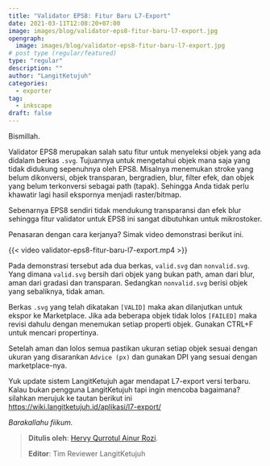 ```yaml
---
title: "Validator EPS8: Fitur Baru L7-Export"
date: 2021-03-11T12:08:20+07:00
image: images/blog/validator-eps8-fitur-baru-l7-export.jpg
opengraph:
  image: images/blog/validator-eps8-fitur-baru-l7-export.jpg
# post type (regular/featured)
type: "regular"
description: ""
author: "LangitKetujuh"
categories:
  - exporter
tag:
  - inkscape
draft: false
---
```


Bismillah.

Validator EPS8 merupakan salah satu fitur untuk menyeleksi objek yang ada didalam berkas `.svg`. Tujuannya untuk mengetahui objek mana saja yang tidak didukung sepenuhnya oleh EPS8. Misalnya menemukan stroke yang belum dikonversi, objek transparan, bergradien, blur, filter efek, dan objek yang belum terkonversi sebagai path (tapak). Sehingga Anda tidak perlu khawatir lagi hasil ekspornya menjadi raster/bitmap.

Sebenarnya EPS8 sendiri tidak mendukung transparansi dan efek blur sehingga fitur validator untuk EPS8 ini sangat dibutuhkan untuk mikrostoker.

Penasaran dengan cara kerjanya? Simak video demonstrasi berikut ini.

{{< video validator-eps8-fitur-baru-l7-export.mp4 >}}

Pada demonstrasi tersebut ada dua berkas, `valid.svg` dan `nonvalid.svg`. Yang dimana `valid.svg` bersih dari objek yang bukan path, aman dari blur, aman dari gradasi dan transparan. Sedangkan `nonvalid.svg` berisi objek yang sebaliknya, tidak aman.

Berkas `.svg` yang telah dikatakan `[VALID]` maka akan dilanjutkan untuk ekspor ke Marketplace. Jika ada beberapa objek tidak lolos `[FAILED]` maka revisi dahulu dengan menemukan setiap properti objek. Gunakan CTRL+F untuk mencari propertinya.

Setelah aman dan lolos semua pastikan ukuran setiap objek sesuai dengan ukuran yang disarankan `Advice (px)` dan gunakan DPI yang sesuai dengan marketplace-nya.

Yuk update sistem LangitKetujuh agar mendapat L7-export versi terbaru. Kalau bukan pengguna LangitKetujuh tapi ingin mencoba bagaimana? silahkan merujuk ke tautan berikut ini https://wiki.langitketujuh.id/aplikasi/l7-export/

_Barakallahu fiikum._

> **Ditulis oleh**: [Hervy Qurrotul Ainur Rozi](https://t.me/hervyqa).
>
> **Editor**: Tim Reviewer LangitKetujuh
